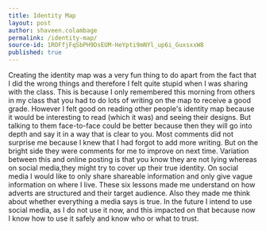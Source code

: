 ```yaml
---
title: Identity Map
layout: post
author: shaveen.colambage
permalink: /identity-map/
source-id: 1ROFfjFqSbPH9DsEUM-HeYpti9mNYl_up6i_GuxsxxW8
published: true
---
```

Creating the identity map was a very fun thing to do apart from the fact that I did the wrong things and therefore I felt quite stupid when I was sharing with the class. This is because I only remembered this morning from others in my class that you had to do lots of writing on the map to receive a good grade. However I felt good on reading other people's identity map because it would be interesting to read (which it was) and seeing their designs. But talking to them face-to-face could be better because then they will go into depth and say it in a way that is clear to you. Most comments did not surprise me because I knew that I had forgot to add more writing. But on the bright side they were comments for me to improve on next time. Variation between this and online posting is that you know they are not lying whereas on social media,they might try to cover up their true identity. On social media I would like to only share shareable information and only give vague information on where I live. These six lessons made me understand on how adverts are structured and their target audience. Also they made me think about whether everything a media says is true. In the future I intend to use social media, as I do not use it now, and this impacted on that because now I know how to use it safely and know who or what to trust.

